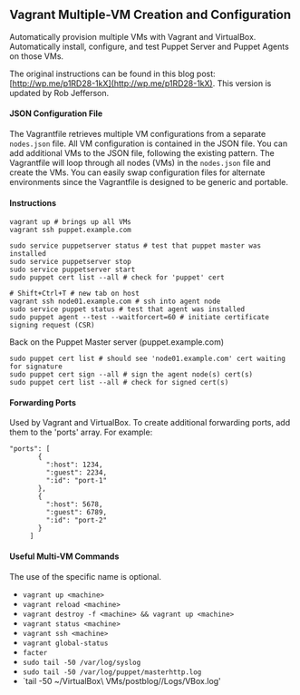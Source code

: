 ## Vagrant Multiple-VM Creation and Configuration
Automatically provision multiple VMs with Vagrant and VirtualBox. Automatically install, configure, and test
Puppet Server and Puppet Agents on those VMs. 


The original instructions can be found in this blog post: [http://wp.me/p1RD28-1kX](http://wp.me/p1RD28-1kX). This 
version is updated by Rob Jefferson.


#### JSON Configuration File
The Vagrantfile retrieves multiple VM configurations from a separate `nodes.json` file. All VM configuration is
contained in the JSON file. You can add additional VMs to the JSON file, following the existing pattern. The
Vagrantfile will loop through all nodes (VMs) in the `nodes.json` file and create the VMs. You can easily swap
configuration files for alternate environments since the Vagrantfile is designed to be generic and portable.

#### Instructions
```
vagrant up # brings up all VMs
vagrant ssh puppet.example.com

sudo service puppetserver status # test that puppet master was installed
sudo service puppetserver stop
sudo service puppetserver start
sudo puppet cert list --all # check for 'puppet' cert

# Shift+Ctrl+T # new tab on host
vagrant ssh node01.example.com # ssh into agent node
sudo service puppet status # test that agent was installed
sudo puppet agent --test --waitforcert=60 # initiate certificate signing request (CSR)
```
Back on the Puppet Master server (puppet.example.com)
```
sudo puppet cert list # should see 'node01.example.com' cert waiting for signature
sudo puppet cert sign --all # sign the agent node(s) cert(s)
sudo puppet cert list --all # check for signed cert(s)
```
#### Forwarding Ports
Used by Vagrant and VirtualBox. To create additional forwarding ports, add them to the 'ports' array. For example:
 ```
 "ports": [
        {
          ":host": 1234,
          ":guest": 2234,
          ":id": "port-1"
        },
        {
          ":host": 5678,
          ":guest": 6789,
          ":id": "port-2"
        }
      ]
```
#### Useful Multi-VM Commands
The use of the specific <machine> name is optional.
* `vagrant up <machine>`
* `vagrant reload <machine>`
* `vagrant destroy -f <machine> && vagrant up <machine>`
* `vagrant status <machine>`
* `vagrant ssh <machine>`
* `vagrant global-status`
* `facter`
* `sudo tail -50 /var/log/syslog`
* `sudo tail -50 /var/log/puppet/masterhttp.log`
* `tail -50 ~/VirtualBox\ VMs/postblog/<machine>/Logs/VBox.log'
